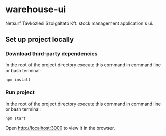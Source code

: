 # warehouse-ui

Netsurf Távközlési Szolgáltató Kft. stock management application's ui.

## Set up project locally

### Download third-party dependencies

In the root of the project directory execute this command in command line or bash terminal:

```bash
npm install
```

### Run project

In the root of the project directory execute this command in command line or bash terminal:

```bash
npm start
```

Open [http://localhost:3000](http://localhost:3000) to view it in the browser.
